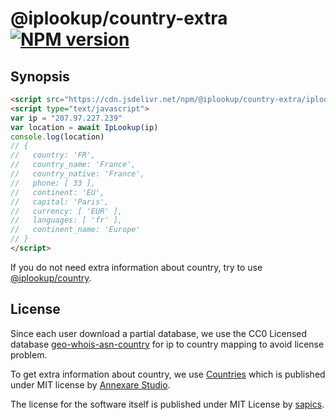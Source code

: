 # @iplookup/country-extra [![NPM version](https://badge.fury.io/js/@iplookup/country-extra)](https://badge.fury.io/js/@iplookup/country-extra)

## Synopsis

```html
<script src="https://cdn.jsdelivr.net/npm/@iplookup/country-extra/iplookup.min.js"></script>
<script type="text/javascript">
var ip = "207.97.227.239"
var location = await IpLookup(ip)
console.log(location)
// {
//   country: 'FR',
//   country_name: 'France',
//   country_native: 'France',
//   phone: [ 33 ],
//   continent: 'EU',
//   capital: 'Paris',
//   currency: [ 'EUR' ],
//   languages: [ 'fr' ],
//   continent_name: 'Europe'
// }
</script>
```

If you do not need extra information about country, try to use [@iplookup/country](https://github.com/sapics/ip-location-api/tree/main/browser/country).


## License

Since each user download a partial database, we use the CC0 Licensed database [geo-whois-asn-country](https://github.com/sapics/ip-location-db/tree/main/geo-whois-asn-country) for ip to country mapping to avoid license problem.

To get extra information about country, we use [Countries](https://github.com/annexare/Countries) which is published under MIT license by [Annexare Studio](https://annexare.com/).

The license for the software itself is published under MIT License by [sapics](https://github.com/sapics).